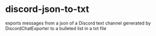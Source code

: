 # discord-json-to-txt
exports messages from a json of a Discord text channel generated by DiscordChatExporter to a bulleted list in a txt file
